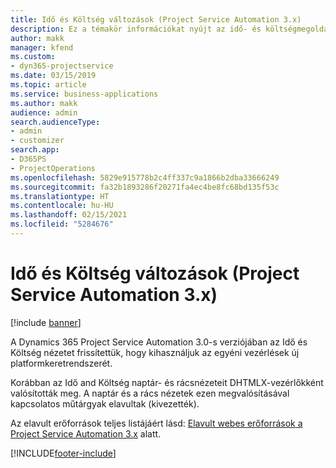 ```yaml
---
title: Idő és Költség változások (Project Service Automation 3.x)
description: Ez a témakör információkat nyújt az idő- és költségmegoldások változásairól.
author: makk
manager: kfend
ms.custom:
- dyn365-projectservice
ms.date: 03/15/2019
ms.topic: article
ms.service: business-applications
ms.author: makk
audience: admin
search.audienceType:
- admin
- customizer
search.app:
- D365PS
- ProjectOperations
ms.openlocfilehash: 5829e915778b2c4ff337c9a1866b2dba33666249
ms.sourcegitcommit: fa32b1893286f20271fa4ec4be8fc68bd135f53c
ms.translationtype: HT
ms.contentlocale: hu-HU
ms.lasthandoff: 02/15/2021
ms.locfileid: "5284676"
---
```

# <a name="time-and-expense-changes-project-service-automation-3x"></a>Idő és Költség változások (Project Service Automation 3.x)

[!include [banner](../../includes/psa-now-project-operations.md)]

A Dynamics 365 Project Service Automation 3.0-s verziójában az Idő és Költség nézetet frissítettük, hogy kihasználjuk az egyéni vezérlések új platformkeretrendszerét.

Korábban az Idő and Költség naptár- és rácsnézeteit DHTMLX-vezérlőkként valósították meg. A naptár és a rács nézetek ezen megvalósításával kapcsolatos műtárgyak elavultak (kivezették).

Az elavult erőforrások teljes listájáért lásd: [Elavult webes erőforrások a Project Service Automation 3.x](web-resources-deprecated-v3.x.md) alatt.


[!INCLUDE[footer-include](../../includes/footer-banner.md)]
